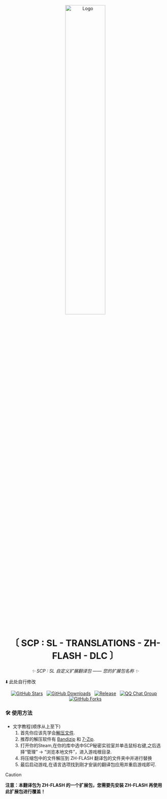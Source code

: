 <p align=center>

  <img style="width: 50%; height: auto;" alt="Logo" src="./PNG/ZH_FLASH.png" />

</p>

<div align="center">

# 〔 SCP : SL - TRANSLATIONS - ZH-FLASH - DLC 〕

_✨ SCP : SL 自定义扩展翻译包 —— 您的扩展包名称 ✨_

</div>

⬇️ 此处自行修改
<p align="center">
  <a href="https://github.com/ShanFlash/SCP-SL_zh_Flash/stargazers"><img src="https://img.shields.io/github/stars/ShanFlash/SCP-SL_zh_Flash?style=social" alt="GitHub Stars"></a>&nbsp;&nbsp;
  <a href="https://img.shields.io/github/downloads/ShanFlash/SCP-SL_zh_Flash/total.svg"><img src="https://img.shields.io/github/downloads/ShanFlash/SCP-SL_zh_Flash/total.svg?color=%23008F1C" alt="GitHub Downloads"></a>&nbsp;&nbsp;
  <a href="https://github.com/ShanFlash/SCP-SL_zh_Flash/releases"><img src="https://img.shields.io/github/v/release/ShanFlash/SCP-SL_zh_Flash?color=%230096FF" alt="Release"></a>&nbsp;&nbsp;
  <a href="https://qm.qq.com/q/WidrCektW2"><img src="https://img.shields.io/badge/QQ%E4%BA%A4%E6%B5%81%E7%BE%A4-811343251-orange?color=%23FF8000" alt="QQ Chat Group"></a>&nbsp;&nbsp;
  <a href="https://github.com/ShanFlash/SCP-SL_zh_Flash/network/members"><img src="https://img.shields.io/github/forks/ShanFlash/SCP-SL_zh_Flash" alt="GitHub Forks"></a>
</p>

### 🛠️ 使用方法

- 文字教程(顺序从上至下)
  1. 首先你应该先学会[解压文件](https://www.bilibili.com/video/BV1xZ4y1v7pU).
  2. 推荐的解压软件有 [Bandizip](https://www.bandisoft.com/bandizip/) 和 [7-Zip](https://7-zip.org/).
  3. 打开你的Steam,在你的库中选中SCP秘密实验室并单击鼠标右键,之后选择“管理” -> “浏览本地文件”，进入游戏根目录.
  4. 将压缩包中的文件解压到 ZH-FLASH 翻译包的文件夹中并进行替换
  5. 最后启动游戏,在语言选项找到刚才安装的翻译包应用并重启游戏即可.

> [!CAUTION]
> **注意：本翻译包为 ZH-FLASH 的一个扩展包，您需要先安装 ZH-FLASH 再使用此扩展包进行覆盖！**